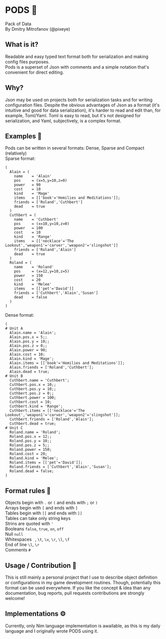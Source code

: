 # PODS 💾
Pack of Data    
By Dmitry Mitrofanov (@pixeye)

## What is it?
Readable and easy typed text format both for serialization and making config files purposes.  
Pods is a superset of Json with comments and a simple notation that's convenient for direct editing.


## Why?
  Json may be used on projects both for serialization tasks and for writing configuration files. Despite the obvious advantages of Json as a format (it's intuitive and good for data serialization), it's harder to read and edit than, for example, Toml/Yaml. Toml is easy to read, but it's not designed for serialization, and Yaml, subjectively, is a complex format. 

  
## Examples 📗
  Pods can be written in several formats: Dense, Sparse and Compact (relatively)  
Sparse format:
```
(
  Alain = (
    name    = 'Alain'
    pos     = (x=5,y=10,z=0)
    power   = 90
    cost    = 10
    kind    = 'Mage'
    items   = [['book'='Homilies and Meditations']];
    friends = ['Roland','Cuthbert']
    dead    = true
  )
  Cuthbert = (
    name    = 'Cuthbert'
    pos     = (x=10,y=10,z=0)
    power   = 100
    cost    = 10
    kind    = 'Range'
    items   = [['necklace'='The Lookout','weapon1'='carver','weapon2'='slingshot']]
    friends = ['Roland','Alain']
    dead    = true
  )
  Roland = (
    name    = 'Roland'
    pos     = (x=12,y=10,z=5)
    power   = 150
    cost    = 20
    kind    = 'Melee'
    items   = [['pet'='David']]
    friends = ['Cuthbert','Alain','Susan']
    dead    = false
  )
)
```
Dense format:
  ```
(
# Unit A
    Alain.name = 'Alain';
    Alain.pos.x = 5;;
    Alain.pos.y = 10;;
    Alain.pos.z = 0;;
    Alain.power = 90;
    Alain.cost = 10;
    Alain.kind = 'Mage';
    Alain.items = [['book'='Homilies and Meditations']];
    Alain.friends = ['Roland','Cuthbert'];
    Alain.dead = true;
# Unit B
    Cuthbert.name = 'Cuthbert';
    Cuthbert.pos.x = 10;;
    Cuthbert.pos.y = 10;;
    Cuthbert.pos.z = 0;;
    Cuthbert.power = 100;
    Cuthbert.cost = 10;
    Cuthbert.kind = 'Range';
    Cuthbert.items = [['necklace'='The Lookout','weapon1'='carver','weapon2'='slingshot']];
    Cuthbert.friends = ['Roland','Alain'];
    Cuthbert.dead = true;
# Unit C
    Roland.name = 'Roland';
    Roland.pos.x = 12;;
    Roland.pos.y = 10;;
    Roland.pos.z = 5;;
    Roland.power = 150;
    Roland.cost = 20;
    Roland.kind = 'Melee';
    Roland.items = [['pet'='David']];
    Roland.friends = ['Cuthbert','Alain','Susan'];
    Roland.dead = false;
)
  ```
## Format rules 📘
Objects begin with `.` or `(` and ends with `;` or `)`  
Arrays  begin with `[` and ends with `]`  
Tables  begin with `[[` and ends with `]]`  
Tables can take only string keys  
Strins are quoted with `'`  
Booleans `false`, `true`, `on`, `off`  
Null `null`  
Whitespaces ` `, `\t`, `\v`, `\r`, `\l`, `\f`  
End of line `\l`, `\r`  
Comments `#`


## Usage / Contribution 🦄
This is still mainly a personal project that I use to describe object definition or configurations in my game development routines. Though, potentially this format can be used everywhere. If you like the concept & idea
than any documentation, bug reports, pull requests contributions are strongly welcome!


## Implementations ⚙️
Currently, only Nim language implementation is awailable, as this is my daily language and I originally wrote PODS using it. 

